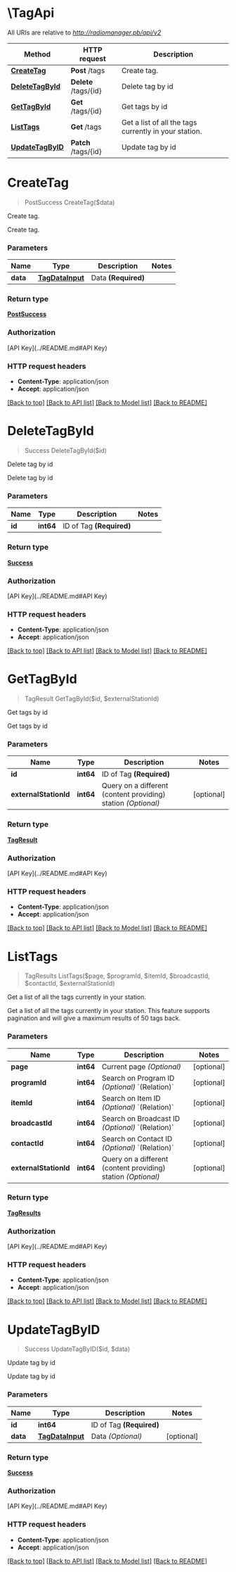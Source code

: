 # \TagApi

All URIs are relative to *http://radiomanager.pb/api/v2*

Method | HTTP request | Description
------------- | ------------- | -------------
[**CreateTag**](TagApi.md#CreateTag) | **Post** /tags | Create tag.
[**DeleteTagById**](TagApi.md#DeleteTagById) | **Delete** /tags/{id} | Delete tag by id
[**GetTagById**](TagApi.md#GetTagById) | **Get** /tags/{id} | Get tags by id
[**ListTags**](TagApi.md#ListTags) | **Get** /tags | Get a list of all the tags currently in your station.
[**UpdateTagByID**](TagApi.md#UpdateTagByID) | **Patch** /tags/{id} | Update tag by id


# **CreateTag**
> PostSuccess CreateTag($data)

Create tag.

Create tag.


### Parameters

Name | Type | Description  | Notes
------------- | ------------- | ------------- | -------------
 **data** | [**TagDataInput**](TagDataInput.md)| Data **(Required)** | 

### Return type

[**PostSuccess**](PostSuccess.md)

### Authorization

[API Key](../README.md#API Key)

### HTTP request headers

 - **Content-Type**: application/json
 - **Accept**: application/json

[[Back to top]](#) [[Back to API list]](../README.md#documentation-for-api-endpoints) [[Back to Model list]](../README.md#documentation-for-models) [[Back to README]](../README.md)

# **DeleteTagById**
> Success DeleteTagById($id)

Delete tag by id

Delete tag by id


### Parameters

Name | Type | Description  | Notes
------------- | ------------- | ------------- | -------------
 **id** | **int64**| ID of Tag **(Required)** | 

### Return type

[**Success**](Success.md)

### Authorization

[API Key](../README.md#API Key)

### HTTP request headers

 - **Content-Type**: application/json
 - **Accept**: application/json

[[Back to top]](#) [[Back to API list]](../README.md#documentation-for-api-endpoints) [[Back to Model list]](../README.md#documentation-for-models) [[Back to README]](../README.md)

# **GetTagById**
> TagResult GetTagById($id, $externalStationId)

Get tags by id

Get tags by id


### Parameters

Name | Type | Description  | Notes
------------- | ------------- | ------------- | -------------
 **id** | **int64**| ID of Tag **(Required)** | 
 **externalStationId** | **int64**| Query on a different (content providing) station *(Optional)* | [optional] 

### Return type

[**TagResult**](TagResult.md)

### Authorization

[API Key](../README.md#API Key)

### HTTP request headers

 - **Content-Type**: application/json
 - **Accept**: application/json

[[Back to top]](#) [[Back to API list]](../README.md#documentation-for-api-endpoints) [[Back to Model list]](../README.md#documentation-for-models) [[Back to README]](../README.md)

# **ListTags**
> TagResults ListTags($page, $programId, $itemId, $broadcastId, $contactId, $externalStationId)

Get a list of all the tags currently in your station.

Get a list of all the tags currently in your station. This feature supports pagination and will give a maximum results of 50 tags back.


### Parameters

Name | Type | Description  | Notes
------------- | ------------- | ------------- | -------------
 **page** | **int64**| Current page *(Optional)* | [optional] 
 **programId** | **int64**| Search on Program ID *(Optional)* &#x60;(Relation)&#x60; | [optional] 
 **itemId** | **int64**| Search on Item ID *(Optional)* &#x60;(Relation)&#x60; | [optional] 
 **broadcastId** | **int64**| Search on Broadcast ID *(Optional)* &#x60;(Relation)&#x60; | [optional] 
 **contactId** | **int64**| Search on Contact ID *(Optional)* &#x60;(Relation)&#x60; | [optional] 
 **externalStationId** | **int64**| Query on a different (content providing) station *(Optional)* | [optional] 

### Return type

[**TagResults**](TagResults.md)

### Authorization

[API Key](../README.md#API Key)

### HTTP request headers

 - **Content-Type**: application/json
 - **Accept**: application/json

[[Back to top]](#) [[Back to API list]](../README.md#documentation-for-api-endpoints) [[Back to Model list]](../README.md#documentation-for-models) [[Back to README]](../README.md)

# **UpdateTagByID**
> Success UpdateTagByID($id, $data)

Update tag by id

Update tag by id


### Parameters

Name | Type | Description  | Notes
------------- | ------------- | ------------- | -------------
 **id** | **int64**| ID of Tag **(Required)** | 
 **data** | [**TagDataInput**](TagDataInput.md)| Data *(Optional)* | [optional] 

### Return type

[**Success**](Success.md)

### Authorization

[API Key](../README.md#API Key)

### HTTP request headers

 - **Content-Type**: application/json
 - **Accept**: application/json

[[Back to top]](#) [[Back to API list]](../README.md#documentation-for-api-endpoints) [[Back to Model list]](../README.md#documentation-for-models) [[Back to README]](../README.md)

